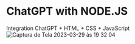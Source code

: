 # ChatGPT with NODE.JS
Integration ChatGPT + HTML + CSS + JavaScript
![Captura de Tela 2023-03-29 às 19 32 04](https://user-images.githubusercontent.com/18150462/228682612-0cefbcd8-8277-412a-a12d-0c5dd62bead7.png)
